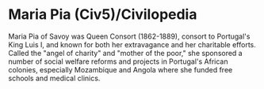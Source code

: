 # Maria Pia (Civ5)/Civilopedia

Maria Pia of Savoy was Queen Consort (1862-1889), consort to Portugal's King Luis I, and known for both her extravagance and her charitable efforts. Called the "angel of charity" and "mother of the poor," she sponsored a number of social welfare reforms and projects in Portugal's African colonies, especially Mozambique and Angola where she funded free schools and medical clinics.